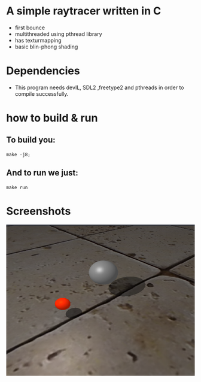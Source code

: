 # A simple raytracer written in C
- first bounce 
- multithreaded using pthread library
- has texturmapping 
- basic blin-phong shading 

# Dependencies 
- This program needs devIL, SDL2 ,freetype2 and pthreads in order to compile successfully.

# how to build & run

## To build you:
```
make -j8;
```

## And to run we just: 
```
make run
```

# Screenshots
<img src="./screenshots/Screenshot%20from%202020-08-16%2002-44-41.png"/>
